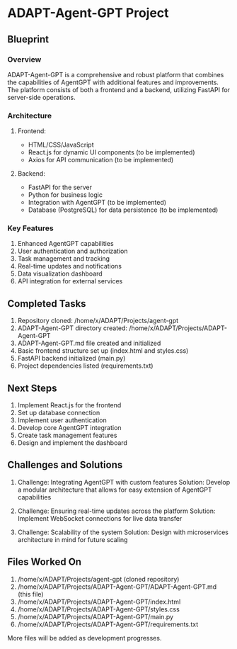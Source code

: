 # ADAPT-Agent-GPT Project

## Blueprint

### Overview
ADAPT-Agent-GPT is a comprehensive and robust platform that combines the capabilities of AgentGPT with additional features and improvements. The platform consists of both a frontend and a backend, utilizing FastAPI for server-side operations.

### Architecture
1. Frontend:
   - HTML/CSS/JavaScript
   - React.js for dynamic UI components (to be implemented)
   - Axios for API communication (to be implemented)

2. Backend:
   - FastAPI for the server
   - Python for business logic
   - Integration with AgentGPT (to be implemented)
   - Database (PostgreSQL) for data persistence (to be implemented)

### Key Features
1. Enhanced AgentGPT capabilities
2. User authentication and authorization
3. Task management and tracking
4. Real-time updates and notifications
5. Data visualization dashboard
6. API integration for external services

## Completed Tasks
1. Repository cloned: /home/x/ADAPT/Projects/agent-gpt
2. ADAPT-Agent-GPT directory created: /home/x/ADAPT/Projects/ADAPT-Agent-GPT
3. ADAPT-Agent-GPT.md file created and initialized
4. Basic frontend structure set up (index.html and styles.css)
5. FastAPI backend initialized (main.py)
6. Project dependencies listed (requirements.txt)

## Next Steps
1. Implement React.js for the frontend
2. Set up database connection
3. Implement user authentication
4. Develop core AgentGPT integration
5. Create task management features
6. Design and implement the dashboard

## Challenges and Solutions
1. Challenge: Integrating AgentGPT with custom features
   Solution: Develop a modular architecture that allows for easy extension of AgentGPT capabilities

2. Challenge: Ensuring real-time updates across the platform
   Solution: Implement WebSocket connections for live data transfer

3. Challenge: Scalability of the system
   Solution: Design with microservices architecture in mind for future scaling

## Files Worked On
1. /home/x/ADAPT/Projects/agent-gpt (cloned repository)
2. /home/x/ADAPT/Projects/ADAPT-Agent-GPT/ADAPT-Agent-GPT.md (this file)
3. /home/x/ADAPT/Projects/ADAPT-Agent-GPT/index.html
4. /home/x/ADAPT/Projects/ADAPT-Agent-GPT/styles.css
5. /home/x/ADAPT/Projects/ADAPT-Agent-GPT/main.py
6. /home/x/ADAPT/Projects/ADAPT-Agent-GPT/requirements.txt

More files will be added as development progresses.
